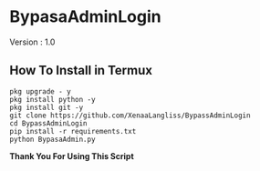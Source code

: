 # BypasaAdminLogin
Version : 1.0

## How To Install in Termux
```pkg update -y
pkg upgrade - y
pkg install python -y
pkg install git -y
git clone https://github.com/XenaaLangliss/BypassAdminLogin
cd BypassAdminLogin
pip install -r requirements.txt
python BypasaAdmin.py
```
**Thank You For Using This Script**
